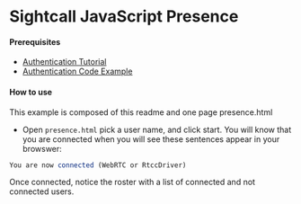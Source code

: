 # Sightcall JavaScript Presence


#### Prerequisites

- [Authentication Tutorial](https://docs.sightcall.com/GD/01_javascript/Tutorials/01_js_authentication.html)
- [Authentication Code Example](https://github.com/sightcall/JS-Tutorials/tree/master/auth)


#### How to use

This example is composed of this readme and one page presence.html

- Open ```presence.html``` pick a user name, and click start.  You will know that you are connected when you will see these sentences appear in your browswer:

```JavaScript
You are now connected (WebRTC or RtccDriver)
```

Once connected, notice the roster with a list of connected and not connected users.